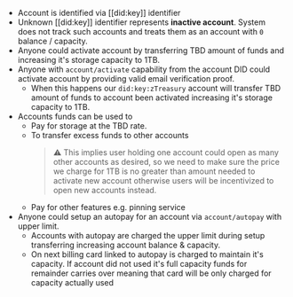 - Account is identified via [[did:key]] identifier
- Unknown [[did:key]] identifier represents **inactive account**. System does not track such accounts and treats them as an account with `0` balance / capacity.
- Anyone could activate account by transferring TBD amount of funds and increasing it's storage capacity to 1TB.
- Anyone with `account/activate` capability from the account DID could activate account by providing valid email verification proof.
	- When this happens our `did:key:zTreasury` account will transfer TBD amount of funds to account been activated increasing it's storage capacity to 1TB.
- Accounts funds can be used to
	- Pay for storage at the TBD rate.
	- To transfer excess funds to other accounts
	  > ⚠️ This implies user holding one account could open as many other accounts as desired, so we need to make sure the price we charge for 1TB is no greater than amount needed to activate new account otherwise users will be incentivized to open new accounts instead.
	- Pay for other features e.g. pinning service
- Anyone could setup an autopay for an account via `account/autopay` with upper limit.
	- Accounts with autopay are charged the upper limit during setup transferring increasing account balance & capacity.
	- On next billing card linked to autopay is charged to maintain it's capacity. If account did not used it's full capacity funds for remainder carries over meaning that card will be only charged for capacity actually used